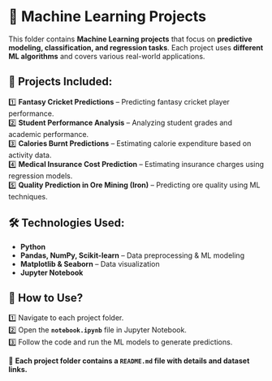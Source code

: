 # 🤖 Machine Learning Projects  

This folder contains **Machine Learning projects** that focus on **predictive modeling, classification, and regression tasks**.
Each project uses **different ML algorithms** and covers various real-world applications.  

## 📌 Projects Included:  
1️⃣ **Fantasy Cricket Predictions** – Predicting fantasy cricket player performance.  
2️⃣ **Student Performance Analysis** – Analyzing student grades and academic performance.  
3️⃣ **Calories Burnt Predictions** – Estimating calorie expenditure based on activity data.  
4️⃣ **Medical Insurance Cost Prediction** – Estimating insurance charges using regression models.  
5️⃣ **Quality Prediction in Ore Mining (Iron)** – Predicting ore quality using ML techniques.  

## 🛠 Technologies Used:  
- **Python**  
- **Pandas, NumPy, Scikit-learn** – Data preprocessing & ML modeling  
- **Matplotlib & Seaborn** – Data visualization  
- **Jupyter Notebook**  

## 📂 How to Use?  
1️⃣ Navigate to each project folder.  
2️⃣ Open the **`notebook.ipynb`** file in Jupyter Notebook.  
3️⃣ Follow the code and run the ML models to generate predictions.  

🔗 **Each project folder contains a `README.md` file with details and dataset links.**  
